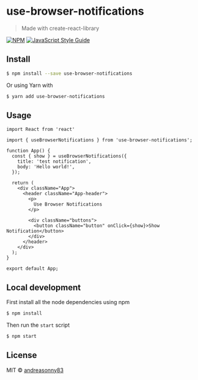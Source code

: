 # use-browser-notifications

> Made with create-react-library

[![NPM](https://img.shields.io/npm/v/use-browser-notifications.svg)](https://www.npmjs.com/package/use-browser-notifications) [![JavaScript Style Guide](https://img.shields.io/badge/code_style-standard-brightgreen.svg)](https://standardjs.com)

## Install

```sh
$ npm install --save use-browser-notifications
```

Or using Yarn with

```sh
$ yarn add use-browser-notifications
```

## Usage

```tsx
import React from 'react'

import { useBrowserNotifications } from 'use-browser-notifications';

function App() {
  const { show } = useBrowserNotifications({
    title: 'test notification',
    body: 'Hello world!',
  });

  return (
    <div className="App">
      <header className="App-header">
        <p>
          Use Browser Notifications
        </p>

        <div className="buttons">
          <button className="button" onClick={show}>Show Notification</button>
        </div>
      </header>
    </div>
  );
}

export default App;
```

## Local development

First install all the node dependencies using npm

```sh
$ npm install
```

Then run the `start` script

```sh
$ npm start
```

## License

MIT © [andreasonny83](https://github.com/andreasonny83)
